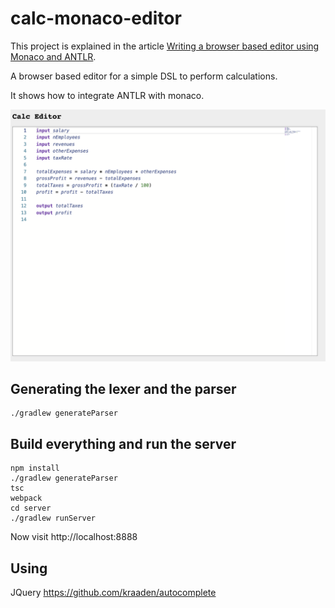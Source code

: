 # calc-monaco-editor

This project is explained in the article [Writing a browser based editor using Monaco and ANTLR](https://tomassetti.me/writing-a-browser-based-editor-using-monaco-and-antlr/).

A browser based editor for a simple DSL to perform calculations.

It shows how to integrate ANTLR with monaco.

![Calc Example](./doc/images/calc_example.png)

## Generating the lexer and the parser

```
./gradlew generateParser
```

## Build everything and run the server

```
npm install
./gradlew generateParser
tsc
webpack
cd server
./gradlew runServer
```

Now visit http://localhost:8888

## Using

JQuery
https://github.com/kraaden/autocomplete